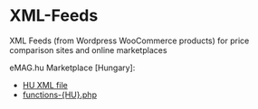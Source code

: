 # XML-Feeds
XML Feeds (from Wordpress WooCommerce products) for price comparison sites and online marketplaces

eMAG.hu Marketplace [Hungary]:
- [HU XML file](eMAG.hu-xml-structure)
- [functions-{HU}.php](custom-functions-%7BHU%7D.php)
